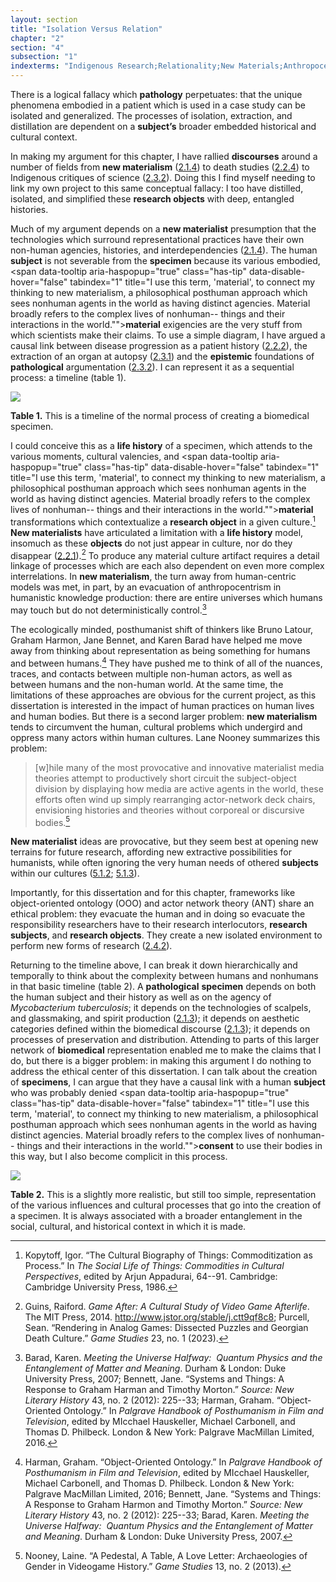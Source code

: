 ```yaml
---
layout: section
title: "Isolation Versus Relation"
chapter: "2"
section: "4"
subsection: "1"
indexterms: "Indigenous Research;Relationality;New Materials;Anthropocentrism;Object Oriented Ontology;Actor Network Theory"
---
```


There is a logical fallacy which <span data-tooltip aria-haspopup="true" class="has-tip" data-disable-hover="false" tabindex="1" title="Pathology refers to the study of aberrant phenomenon in the human body and how it is linked to human illness."><b>pathology</b></span> perpetuates: that the unique phenomena embodied in a patient which is used in a case study can be isolated and generalized. The processes of isolation, extraction, and distillation are dependent on a <span data-tooltip aria-haspopup="true" class="has-tip" data-disable-hover="false" tabindex="1" title="I use the term 'research subject' to refer to a specific relationship between a researcher and the person or people they research. The 'subject' is a pun on the monarchal subject, someone who has no agency under the spectacular power of the sovereign. In this relationship, the researcher has power over their research subject to define and describe the person within a set knowledge system."><b>subject’s</b></span> broader embedded historical and cultural context.

In making my argument for this chapter, I have rallied <span data-tooltip aria-haspopup="true" class="has-tip" data-disable-hover="false" tabindex="1" title="Discourse refers to a scholarly conversation which occurs in a field of knowledge production. I use it in a Foucauldian sense, to convey the agreed upon modes and objects of discussion which are taken for granted in a community or scholarly field."><b>discourses</b></span> around a number of fields from <span data-tooltip aria-haspopup="true" class="has-tip" data-disable-hover="false" tabindex="1" title="New materialism is an approach that examines how non-human agents--animals, plants, non-living objects--exert and influence the diegetic world."><b>new materialism</b></span> (<a href="{{ site.baseurl }}/dissertation/2_1_4}}">2.1.4</a>) to death studies (<a href="{{ site.baseurl }}/dissertation/2_2_4}}">2.2.4</a>) to Indigenous critiques of science (<a href="{{ site.baseurl }}/dissertation/2_3_2}}">2.3.2</a>). Doing this I find myself needing to link my own project to this same conceptual fallacy: I too have distilled, isolated, and simplified these <span data-tooltip aria-haspopup="true" class="has-tip" data-disable-hover="false" tabindex="1" title="I use the term research object to refer to a  relationship between a researcher and what they research. An object is a non-human thing that a researcher can define or characterize within a disciplinary field or discourse."><b>research objects</b></span> with deep, entangled histories.

Much of my argument depends on a <span data-tooltip aria-haspopup="true" class="has-tip" data-disable-hover="false" tabindex="1" title="New materialism is an approach that examines how non-human agents--animals, plants, non-living objects--exert and influence the diegetic world."><b>new materialist</b></span> presumption that the technologies which surround representational practices have their own non-human agencies, histories, and interdependencies (<a href="{{ site.baseurl }}/dissertation/2_1_4}}">2.1.4</a>). The human <span data-tooltip aria-haspopup="true" class="has-tip" data-disable-hover="false" tabindex="1" title="I use the term 'research subject' to refer to a specific relationship between a researcher and the person or people they research. The 'subject' is a pun on the monarchal subject, someone who has no agency under the spectacular power of the sovereign. In this relationship, the researcher has power over their research subject to define and describe the person within a set knowledge system."><b>subject</b></span> is not severable from the <span data-tooltip aria-haspopup="true" class="has-tip" data-disable-hover="false" tabindex="1" title="Specimen refers to any naturally occurring phenomenon that has been extracted from its original context and placed within a knowledge framework to understand and describe that phenomenon."><b>specimen</b></span> because its various embodied, <span data-tooltip aria-haspopup="true" class="has-tip" data-disable-hover="false" tabindex="1" title="I use this term, 'material', to connect my thinking to new materialism, a philosophical posthuman approach which sees nonhuman agents in the world as having distinct agencies. Material broadly refers to the complex lives of nonhuman-- things and their interactions in the world.""><b>material</b></span> exigencies are the very stuff from which scientists make their claims. To use a simple diagram, I have argued a causal link between disease progression as a patient history (<a href="{{ site.baseurl }}/dissertation/2_2_2}}">2.2.2</a>), the extraction of an organ at autopsy (<a href="{{ site.baseurl }}/dissertation/2_3_1}}">2.3.1</a>) and the <span data-tooltip aria-haspopup="true" class="has-tip" data-disable-hover="false" tabindex="1" title="Epistemics is a philosophical term referring to the study of knowledge. I use it to talk about the entwined practices of scientific culture, its arguments, and its methodologies."><b>epistemic</b></span> foundations of <span data-tooltip aria-haspopup="true" class="has-tip" data-disable-hover="false" tabindex="1" title="Pathology refers to the study of aberrant phenomenon in the human body and how it is linked to human illness."><b>pathological</b></span> argumentation (<a href="{{ site.baseurl }}/dissertation/2_3_2}}">2.3.2</a>). I can represent it as a sequential process: a timeline (table 1).

<img id="Graph1" src="{{ site.baseurl }}/assets/img/Graph1.jpg">

**Table 1.** This is a timeline of the normal process of creating a biomedical specimen.

I could conceive this as a <span data-tooltip aria-haspopup="true" class="has-tip" data-disable-hover="false" tabindex="1" title="Life histories refer to the ways objects' change over time, based on cultural understandings and age. Life histories are interested in the various moments and changes that objects experience outside of their original, intended use context or cultural context."><b>life history</b></span> of a specimen, which attends to the various moments, cultural valencies, and <span data-tooltip aria-haspopup="true" class="has-tip" data-disable-hover="false" tabindex="1" title="I use this term, 'material', to connect my thinking to new materialism, a philosophical posthuman approach which sees nonhuman agents in the world as having distinct agencies. Material broadly refers to the complex lives of nonhuman-- things and their interactions in the world.""><b>material</b></span> transformations which contextualize a <span data-tooltip aria-haspopup="true" class="has-tip" data-disable-hover="false" tabindex="1" title="I use the term research object to refer to a  relationship between a researcher and what they research. An object is a non-human thing that a researcher can define or characterize within a disciplinary field or discourse."><b>research object</b></span> in a given culture.[^fn1] <span data-tooltip aria-haspopup="true" class="has-tip" data-disable-hover="false" tabindex="1" title="New materialism is an approach that examines how non-human agents--animals, plants, non-living objects--exert and influence the diegetic world."><b>New materialists</b></span> have articulated a limitation with a <span data-tooltip aria-haspopup="true" class="has-tip" data-disable-hover="false" tabindex="1" title="Life histories refer to the ways objects' change over time, based on cultural understandings and age. Life histories are interested in the various moments and changes that objects experience outside of their original, intended use context or cultural context."><b>life history</b></span> model, insomuch as these <span data-tooltip aria-haspopup="true" class="has-tip" data-disable-hover="false" tabindex="1" title="I use the term research object to refer to a  relationship between a researcher and what they research. An object is a non-human thing that a researcher can define or characterize within a disciplinary field or discourse."><b>objects</b></span> do not just appear in culture, nor do they disappear (<a href="{{ site.baseurl }}/dissertation/2_2_1}}">2.2.1</a>).[^fn2] To produce any material culture artifact requires a detail linkage of processes which are each also dependent on even more complex interrelations. In <span data-tooltip aria-haspopup="true" class="has-tip" data-disable-hover="false" tabindex="1" title="New materialism is an approach that examines how non-human agents--animals, plants, non-living objects--exert and influence the diegetic world."><b>new materialism</b></span>, the turn away from human-centric models was met, in part, by an evacuation of anthropocentrism in humanistic knowledge production: there are entire universes which humans may touch but do not deterministically control.[^fn3]

The ecologically minded, posthumanist shift of thinkers like Bruno Latour, Graham Harmon, Jane Bennet, and Karen Barad have helped me move away from thinking about representation as being something for humans and between humans.[^fn4] They have pushed me to think of all of the nuances, traces, and contacts between multiple non-human actors, as well as between humans and the non-human world. At the same time, the limitations of these approaches are obvious for the current project, as this dissertation is interested in the impact of human practices on human lives and human bodies. But there is a second larger problem: <span data-tooltip aria-haspopup="true" class="has-tip" data-disable-hover="false" tabindex="1" title="New materialism is an approach that examines how non-human agents--animals, plants, non-living objects--exert and influence the diegetic world."><b>new materialism</b></span> tends to circumvent the human, cultural problems which undergird and oppress many actors within human cultures. Lane Nooney summarizes this problem: 

>[w]hile many of the most provocative and innovative materialist media theories attempt to productively short circuit the subject-object division by displaying how media are active agents in the world, these efforts often wind up simply rearranging actor-network deck chairs, envisioning histories and theories without corporeal or discursive bodies.[^fn5]

<span data-tooltip aria-haspopup="true" class="has-tip" data-disable-hover="false" tabindex="1" title="New materialism is an approach that examines how non-human agents--animals, plants, non-living objects--exert and influence the diegetic world."><b>New materialist</b></span> ideas are provocative, but they seem best at opening new terrains for future research, affording new extractive possibilities for humanists, while often ignoring the very human needs of othered <span data-tooltip aria-haspopup="true" class="has-tip" data-disable-hover="false" tabindex="1" title="I use the term 'research subject' to refer to a specific relationship between a researcher and the person or people they research. The 'subject' is a pun on the monarchal subject, someone who has no agency under the spectacular power of the sovereign. In this relationship, the researcher has power over their research subject to define and describe the person within a set knowledge system."><b>subjects</b></span> within our cultures (<a href="{{ site.baseurl }}/dissertation/5_1_2}}">5.1.2</a>; <a href="{{ site.baseurl }}/dissertation/5_1_3}}">5.1.3</a>).

Importantly, for this dissertation and for this chapter, frameworks like object-oriented ontology (OOO) and actor network theory (ANT) share an ethical problem: they evacuate the human and in doing so evacuate the responsibility researchers have to their research interlocutors, <span data-tooltip aria-haspopup="true" class="has-tip" data-disable-hover="false" tabindex="1" title="I use the term 'research subject' to refer to a specific relationship between a researcher and the person or people they research. The 'subject' is a pun on the monarchal subject, someone who has no agency under the spectacular power of the sovereign. In this relationship, the researcher has power over their research subject to define and describe the person within a set knowledge system."><b>research subjects</b></span>, and <span data-tooltip aria-haspopup="true" class="has-tip" data-disable-hover="false" tabindex="1" title="I use the term research object to refer to a  relationship between a researcher and what they research. An object is a non-human thing that a researcher can define or characterize within a disciplinary field or discourse."><b>research objects</b></span>. They create a new isolated environment to perform new forms of research (<a href="{{ site.baseurl }}/dissertation/2_4_2}}">2.4.2</a>). 

Returning to the timeline above, I can break it down hierarchically and temporally to think about the complexity between humans and nonhumans in that basic timeline (table 2). A <span data-tooltip aria-haspopup="true" class="has-tip" data-disable-hover="false" tabindex="1" title="Pathology refers to the study of aberrant phenomenon in the human body and how it is linked to human illness."><b>pathological</b></span> <span data-tooltip aria-haspopup="true" class="has-tip" data-disable-hover="false" tabindex="1" title="Specimen refers to any naturally occurring phenomenon that has been extracted from its original context and placed within a knowledge framework to understand and describe that phenomenon."><b>specimen</b></span> depends on both the human subject and their history as well as on the agency of *Mycobacterium tuberculosis*; it depends on the technologies of scalpels, and glassmaking, and spirit production (<a href="{{ site.baseurl }}/dissertation/2_1_3}}">2.1.3</a>); it depends on aesthetic categories defined within the biomedical discourse (<a href="{{ site.baseurl }}/dissertation/2_1_3}}">2.1.3</a>); it depends on processes of preservation and distribution. Attending to parts of this larger network of <span data-tooltip aria-haspopup="true" class="has-tip" data-disable-hover="false" tabindex="1" title="Biomedicine is an approach to health that uses scientific approaches to evidence-based medicine, with an emphasis on generalized treatments with surgical and pharmaceutical methods. It combines knowledge from a range of scientific disciplines, like biology, chemistry, physiology, pathology, as part of its evidence-based and causal claims."><b>biomedical</b></span> representation enabled me to make the claims that I do, but there is a bigger problem: in making this argument I do nothing to address the ethical center of this dissertation. I can talk about the creation of <span data-tooltip aria-haspopup="true" class="has-tip" data-disable-hover="false" tabindex="1" title="Specimen refers to any naturally occurring phenomenon that has been extracted from its original context and placed within a knowledge framework to understand and describe that phenomenon."><b>specimens</b></span>, I can argue that they have a causal link with a human <span data-tooltip aria-haspopup="true" class="has-tip" data-disable-hover="false" tabindex="1" title="I use the term 'research subject' to refer to a specific relationship between a researcher and the person or people they research. The 'subject' is a pun on the monarchal subject, someone who has no agency under the spectacular power of the sovereign. In this relationship, the researcher has power over their research subject to define and describe the person within a set knowledge system."><b>subject</b></span> who was probably denied <span data-tooltip aria-haspopup="true" class="has-tip" data-disable-hover="false" tabindex="1" title="I use this term, 'material', to connect my thinking to new materialism, a philosophical posthuman approach which sees nonhuman agents in the world as having distinct agencies. Material broadly refers to the complex lives of nonhuman-- things and their interactions in the world.""><b>consent</b></span> to use their bodies in this way, but I also become complicit in this process.

<img id="Graph2" src="{{ site.baseurl }}/assets/img/Graph2.jpg">

**Table 2.** This is a slightly more realistic, but still too simple, representation of the various influences and cultural processes that go into the creation of a specimen. It is always associated with a broader entanglement in the social, cultural, and historical context in which it is made.

[^fn1]: Kopytoff, Igor. “The Cultural Biography of Things: Commoditization as Process.” In *The Social Life of Things: Commodities in Cultural Perspectives*, edited by Arjun Appadurai, 64--91. Cambridge: Cambridge University Press, 1986.

[^fn2]: Guins, Raiford. *Game After: A Cultural Study of Video Game Afterlife*. The MIT Press, 2014. <http://www.jstor.org/stable/j.ctt9qf8c8>; Purcell, Sean. “Rendering in Analog Games: Dissected Puzzles and Georgian Death Culture.” *Game Studies* 23, no. 1 (2023).

[^fn3]: Barad, Karen. *Meeting the Universe Halfway:  Quantum Physics and the Entanglement of Matter and Meaning*. Durham & London: Duke University Press, 2007; Bennett, Jane. “Systems and Things: A Response to Graham Harman and Timothy Morton.” *Source: New Literary History* 43, no. 2 (2012): 225--33; Harman, Graham. “Object-Oriented Ontology.” In *Palgrave Handbook of Posthumanism in Film and Television*, edited by MIcchael Hauskeller, Michael Carbonell, and Thomas D. Philbeck. London & New York: Palgrave MacMillan Limited, 2016.

[^fn4]: Harman, Graham. “Object-Oriented Ontology.” In *Palgrave Handbook of Posthumanism in Film and Television*, edited by MIcchael Hauskeller, Michael Carbonell, and Thomas D. Philbeck. London & New York: Palgrave MacMillan Limited, 2016; Bennett, Jane. “Systems and Things: A Response to Graham Harmon and Timothy Morton.” *Source: New Literary History* 43, no. 2 (2012): 225--33; Barad, Karen. *Meeting the Universe Halfway:  Quantum Physics and the Entanglement of Matter and Meaning*. Durham & London: Duke University Press, 2007.

[^fn5]: Nooney, Laine. “A Pedestal, A Table, A Love Letter: Archaeologies of Gender in Videogame History.” *Game Studies* 13, no. 2 (2013).